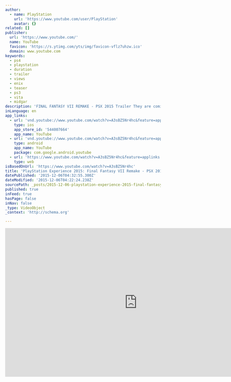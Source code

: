 ```yaml
---
author:
  - name: PlayStation
    url: 'https://www.youtube.com/user/PlayStation'
    avatar: {}
related: []
publisher:
  url: 'https://www.youtube.com/'
  name: YouTube
  favicon: 'https://s.ytimg.com/yts/img/favicon-vflz7uhzw.ico'
  domain: www.youtube.com
keywords:
  - ps4
  - playstation
  - duration
  - trailer
  - views
  - enix
  - teaser
  - ps3
  - vita
  - midgar
description: 'FINAL FANTASY VII REMAKE - PSX 2015 Trailer They are coming back to Midgar... www.facebook.com/FinalFantasy www.facebook.com/FinalFantasyVII Mako Reactors are draining the life energy of the planet. The Shinra Corporation rules over a corrupt surveillance state. A few prosper, the rest are left to rot in the city slums of Midgar.'
inLanguage: en
app_links:
  - url: 'vnd.youtube://www.youtube.com/watch?v=A3sBZ5Nr4hc&feature=applinks'
    type: ios
    app_store_id: '544007664'
    app_name: YouTube
  - url: 'vnd.youtube://www.youtube.com/watch?v=A3sBZ5Nr4hc&feature=applinks'
    type: android
    app_name: YouTube
    package: com.google.android.youtube
  - url: 'https://www.youtube.com/watch?v=A3sBZ5Nr4hc&feature=applinks'
    type: web
isBasedOnUrl: 'https://www.youtube.com/watch?v=A3sBZ5Nr4hc'
title: 'PlayStation Experience 2015: Final Fantasy VII Remake - PSX 2015 Trailer | PS4'
datePublished: '2015-12-06T04:32:55.300Z'
dateModified: '2015-12-06T04:22:24.238Z'
sourcePath: _posts/2015-12-06-playstation-experience-2015-final-fantasy-vii-remake-psx.md
published: true
inFeed: true
hasPage: false
inNav: false
_type: VideoObject
_context: 'http://schema.org'

---
```

<iframe src="https://cdn.embedly.com/widgets/media.html?src=https%3A%2F%2Fwww.youtube.com%2Fembed%2FA3sBZ5Nr4hc%3Ffeature%3Doembed&amp;url=https%3A%2F%2Fwww.youtube.com%2Fwatch%3Fv%3DA3sBZ5Nr4hc&amp;image=https%3A%2F%2Fi.ytimg.com%2Fvi%2FA3sBZ5Nr4hc%2Fhqdefault.jpg&amp;key=b7d04c9b404c499eba89ee7072e1c4f7&amp;type=text%2Fhtml&amp;schema=youtube" width="854" height="480" scrolling="no" frameborder="0" allowfullscreen="allowfullscreen" style=""></iframe>